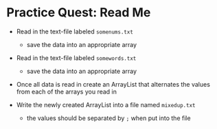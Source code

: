 # Practice Quest: Read Me

- Read in the text-file labeled `somenums.txt`
    - save the data into an appropriate array
- Read in the text-file labeled `somewords.txt`
    - save the data into an appropriate array
- Once all data is read in create an ArrayList that alternates the values from each of the arrays you read in

- Write the newly created ArrayList into a file named `mixedup.txt`
    - the values should be separated by `;` when put into the file